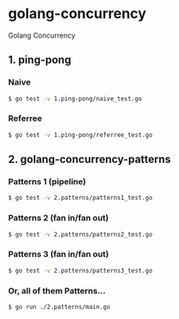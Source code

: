 # golang-concurrency
Golang Concurrency

## 1. ping-pong

### Naive
```sh
$ go test -v 1.ping-pong/naive_test.go
```

### Referree
```sh
$ go test -v 1.ping-pong/referree_test.go
```

## 2. golang-concurrency-patterns

### Patterns 1 (pipeline)
```sh
$ go test -v 2.patterns/patterns1_test.go
```

### Patterns 2 (fan in/fan out)
```sh
$ go test -v 2.patterns/patterns2_test.go
```

### Patterns 3 (fan in/fan out)
```sh
$ go test -v 2.patterns/patterns3_test.go
```

### Or, all of them Patterns...
```sh
$ go run ./2.patterns/main.go
```
